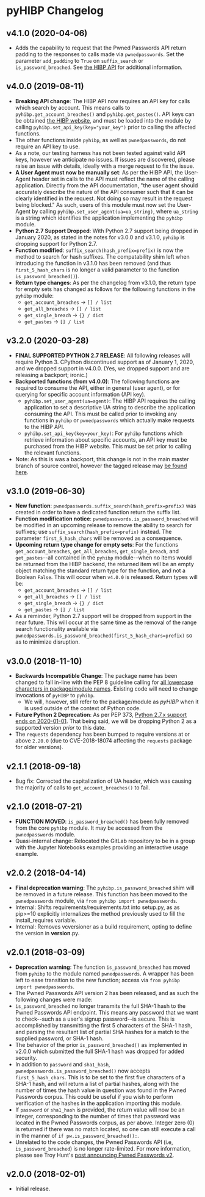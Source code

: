 pyHIBP Changelog
================
v4.1.0 (2020-04-06)
------------------------
- Adds the capability to request that the Pwned Passwords API return padding to the responses to calls made via
  ``pwnedpasswords``. Set the parameter ``add_padding`` to ``True`` on ``suffix_search`` or ``is_password_breached``.
  See [the HIBP API](https://haveibeenpwned.com/API/v3#PwnedPasswordsPadding) for additional information.

v4.0.0 (2019-08-11)
------------------------
- **Breaking API change**: The HIBP API now requires an API key for calls which search by account. This means calls to
  ``pyhibp.get_account_breaches()`` and ``pyhibp.get_pastes()``. API keys can be obtained [the HIBP website](https://haveibeenpwned.com/API/Key),
  and must be loaded into the module by calling ``pyhibp.set_api_key(key="your_key")`` prior to calling the affected
  functions.
- The other functions inside ``pyhibp``, as well as ``pwnedpasswords``, do not require an API key to use.
- As a note, our testing harness has not been tested against valid API keys, however we anticipate no issues. If issues
  are discovered, please raise an issue with details, ideally with a merge request to fix the issue.
- **A User Agent must now be manually set**: As per the HIBP API, the User-Agent header set in calls to the API must
  reflect the name of the calling application. Directly from the API documentation, "the user agent should accurately
  describe the nature of the API consumer such that it can be clearly identified in the request. Not doing so may result
  in the request being blocked." As such, users of this module must now set the User-Agent by calling
  ``pyhibp.set_user_agent(ua=ua_string)``, where ``ua_string`` is a string which identifies the application implementing
  the ``pyhibp`` module.
- **Python 2.7 Support Dropped**: With Python 2.7 support being dropped in January 2020, as stated in the notes for v3.0.0
  and v3.1.0, ``pyhibp`` is dropping support for Python 2.7.
- **Function modified**: ``suffix_search(hash_prefix=prefix)`` is now the method to search for hash suffixes. The compatability
  shim left when introducing the function in v3.1.0 has been removed (and thus ``first_5_hash_chars`` is no longer a valid
  parameter to the function ``is_password_breached()``).
- **Return type changes**: As per the changelog from v3.1.0, the return type for empty sets has changed as follows for the
  following functions in the ``pyhibp`` module:
    - ``get_account_breaches`` -> ``[] / list``
    - ``get_all_breaches`` -> ``[] / list``
    - ``get_single_breach`` -> ``{} / dict``
    - ``get_pastes`` -> ``[] / list``

v3.2.0 (2020-03-28)
-----------------------
- **FINAL SUPPORTED PYTHON 2.7 RELEASE**: All following releases will require Python 3. CPython discontinued support as of
  January 1, 2020, and we dropped support in v4.0.0. (Yes, we dropped support and are releasing a backport; ironic.)
- **Backported functions (from v4.0.0)**: The following functions are required to consume the API, either in general (user agent), or for querying for specific account information (API key).
    - `pyhibp.set_user_agent(ua=agent)`: The HIBP API requires the calling application to set a descriptive UA string to
      describe the application consuming the API. This must be called prior to invoking any functions in
      `pyhibp` or `pwnedpasswords` which actually make requests to the HIBP API.
    - `pyhibp.set_api_key(key=your_key)`: For `pyhibp` functions which retrieve information about specific accounts, an
      API key must be purchased from the HIBP website. This must be set prior to calling the relevant functions.
- Note: As this is was a backport, this change is not in the main master branch of source control, however the tagged release may [be found here](https://gitlab.com/kitsunix/pyHIBP/pyHIBP/-/tags/v3.2.0).

v3.1.0 (2019-06-30)
-----------------------
- **New function**: ``pwnedpasswords.suffix_search(hash_prefix=prefix)`` was created in order to have a dedicated function
  return the suffix list.
- **Function modification notice**: ``pwnedpasswords.is_password_breached`` will be modified in an upcoming release to
  remove the ability to search for suffixes; use ``suffix_search(hash_prefix=prefix)`` instead. The parameter
  ``first_5_hash_chars`` will be removed as a consequence.
- **Upcoming return type change for empty sets**: For the functions ``get_account_breaches``, ``get_all_breaches``,
  ``get_single_breach``, and ``get_pastes``--all contained in the ``pyhibp`` module--when no items would be returned
  from the HIBP backend, the returned item will be an empty object matching the standard return type for the function,
  and not a Boolean ``False``. This will occur when ``v4.0.0`` is released. Return types will be:
    - ``get_account_breaches`` -> ``[] / list``
    - ``get_all_breaches`` -> ``[] / list``
    - ``get_single_breach`` -> ``{} / dict``
    - ``get_pastes`` -> ``[] / list``
- As a reminder, Python 2.7 support will be dropped from support in the near future. This will occur at the same time
  as the removal of the range search functionality available via ``pwnedpasswords.is_password_breached(first_5_hash_chars=prefix)``
  so as to minimize disruption.

v3.0.0 (2018-11-10)
-------------------
- **Backwards Incompatible Change**: The package name has been changed to fall in-line with the PEP 8 guideline calling
  for [all lowercase characters in package/module names](https://www.python.org/dev/peps/pep-0008/#package-and-module-names).
  Existing code will need to change invocations of ``pyHIBP`` to ``pyhibp``.
    - We will, however, still refer to the package/module as _pyHIBP_ when it is used outside of the context of Python code.
- **Future Python 2 Deprecation**: As per PEP 373, [Python 2.7.x support ends on 2020-01-01](https://www.python.org/dev/peps/pep-0373/#maintenance-releases).
  That being said, we will be dropping Python 2 as a supported version _prior_ to this date.
- The `requests` dependency has been bumped to require versions at or above `2.20.0` (due to CVE-2018-18074 affecting
  the `requests` package for older versions).

v2.1.1 (2018-09-18)
-------------------
- Bug fix: Corrected the capitalization of UA header, which was causing the majority of calls to ``get_account_breaches()`` to fail.

v2.1.0 (2018-07-21)
------------------
- **FUNCTION MOVED**: ``is_password_breached()`` has been fully removed from the core ``pyhibp`` module. It may be accessed
  from the ``pwnedpasswords`` module.
- Quasi-internal change: Relocated the GitLab repository to be in a group with the Jupyter Notebooks examples
  providing an interactive usage example.

v2.0.2 (2018-04-14)
-------------------
- **Final deprecation warning**: The ``pyhibp.is_password_breached`` shim will be removed in a future release. This
  function has been moved to the ``pwnedpasswords`` module, via ``from pyhibp import pwnedpasswords``.
- Internal: Shifts requirements/requirements.txt into setup.py, as as pip>=10 explicitly internalizes the method previously used
  to fill the install_requires variable.
- Internal: Removes vcversioner as a build requirement, opting to define the version in __version__.py.

v2.0.1 (2018-03-09)
-------------------
- **Deprecation warning**: The function ``is_password_breached`` has moved from ``pyhibp`` to the module named ``pwnedpasswords``. A wrapper has
  been left to ease transition to the new function; access via ``from pyhibp import pwnedpasswords``.
- The Pwned Passwords API version 2 has been released, and as such the following changes were made:
- ``is_password_breached`` no longer transmits the full SHA-1 hash to the Pwned Passwords API endpoint. This means any
  password that we want to check--such as a user's signup password--is secure. This is accomplished by transmitting
  the first 5 characters of the SHA-1 hash, and parsing the resultant list of partial SHA hashes for a match to the
  supplied password, or SHA-1 hash.
- The behavior of the prior ``is_password_breached()`` as implemented in v2.0.0 which submitted the full SHA-1 hash
  was dropped for added security.
- In addition to ``password`` and ``sha1_hash``, ``pwnedpasswords.is_password_breached()`` now accepts ``first_5_hash_chars``.
  This is to be set to the first five characters of a SHA-1 hash, and will return a list of partial hashes, along with
  the number of times the hash value in question was found in the Pwned Passwords corpus. This could be useful if you
  wish to perform verification of the hashes in the application importing this module.
- If ``password`` or ``sha1_hash`` is provided, the return value will now be an integer, corresponding to the number
  of times that password was located in the Pwned Passwords corpus, as per above. Integer zero (0) is returned if there
  was no match located, so one can still execute a call in the manner of ``if pw.is_password_breached():``.
- Unrelated to the code changes, the Pwned Passwords API (i.e, ``is_password_breached``) is no longer rate-limited.
  For more information, please see Troy Hunt's [post announcing Pwned Passwords v2](https://www.troyhunt.com/ive-just-launched-pwned-passwords-version-2/).


v2.0.0 (2018-02-01)
-------------------
- Initial release.
